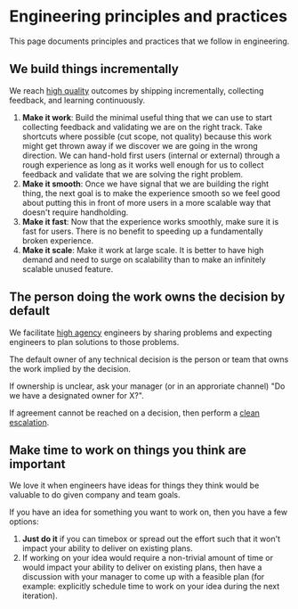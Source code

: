 # Engineering principles and practices

This page documents principles and practices that we follow in engineering.

## We build things incrementally

We reach [high quality](../../company/values.md#high-quality) outcomes by shipping incrementally, collecting feedback, and learning continuously.

1. **Make it work**: Build the minimal useful thing that we can use to start collecting feedback and validating we are on the right track. Take shortcuts where possible (cut scope, not quality) because this work might get thrown away if we discover we are going in the wrong direction. We can hand-hold first users (internal or external) through a rough experience as long as it works well enough for us to collect feedback and validate that we are solving the right problem.
1. **Make it smooth**: Once we have signal that we are building the right thing, the next goal is to make the experience smooth so we feel good about putting this in front of more users in a more scalable way that doesn't require handholding.
1. **Make it fast**: Now that the experience works smoothly, make sure it is fast for users. There is no benefit to speeding up a fundamentally broken experience.
1. **Make it scale**: Make it work at large scale. It is better to have high demand and need to surge on scalability than to make an infinitely scalable unused feature.

## The person doing the work owns the decision by default

We facilitate [high agency](../../company/values.md#high-agency) engineers by sharing problems and expecting engineers to plan solutions to those problems.

The default owner of any technical decision is the person or team that owns the work implied by the decision.

If ownership is unclear, ask your manager (or in an approriate channel) "Do we have a designated owner for X?".

If agreement cannot be reached on a decision, then perform a [clean escalation](../communication/conflicts.md).

## Make time to work on things you think are important

We love it when engineers have ideas for things they think would be valuable to do given company and team goals.

If you have an idea for something you want to work on, then you have a few options:

1. **Just do it** if you can timebox or spread out the effort such that it won't impact your ability to deliver on existing plans.
2. If working on your idea would require a non-trivial amount of time or would impact your ability to deliver on existing plans, then have a discussion with your manager to come up with a feasible plan (for example: explicitly schedule time to work on your idea during the next iteration).
